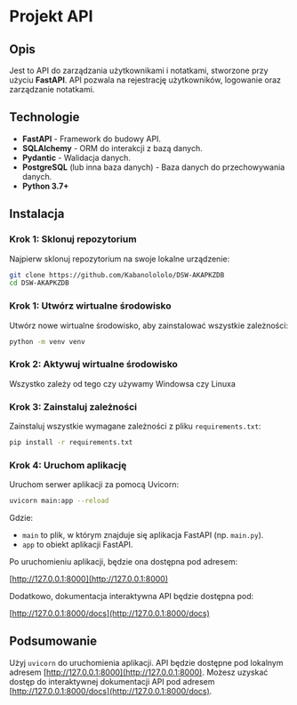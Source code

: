 # Projekt API

## Opis
Jest to API do zarządzania użytkownikami i notatkami, stworzone przy użyciu **FastAPI**. API pozwala na rejestrację użytkowników, logowanie oraz zarządzanie notatkami.

## Technologie
- **FastAPI** - Framework do budowy API.
- **SQLAlchemy** - ORM do interakcji z bazą danych.
- **Pydantic** - Walidacja danych.
- **PostgreSQL** (lub inna baza danych) - Baza danych do przechowywania danych.
- **Python 3.7+**

## Instalacja

### Krok 1: Sklonuj repozytorium
Najpierw sklonuj repozytorium na swoje lokalne urządzenie:

```bash
git clone https://github.com/Kabanolololo/DSW-AKAPKZDB
cd DSW-AKAPKZDB
```
### Krok 1: Utwórz wirtualne środowisko
Utwórz nowe wirtualne środowisko, aby zainstalować wszystkie zależności:

```bash
python -m venv venv
```

### Krok 2: Aktywuj wirtualne środowisko
Wszystko zależy od tego czy używamy Windowsa czy Linuxa
### Krok 3: Zainstaluj zależności
Zainstaluj wszystkie wymagane zależności z pliku `requirements.txt`:

```bash
pip install -r requirements.txt
```

### Krok 4: Uruchom aplikację
Uruchom serwer aplikacji za pomocą Uvicorn:

```bash
uvicorn main:app --reload
```

Gdzie:
- `main` to plik, w którym znajduje się aplikacja FastAPI (np. `main.py`).
- `app` to obiekt aplikacji FastAPI.

Po uruchomieniu aplikacji, będzie ona dostępna pod adresem:

[http://127.0.0.1:8000](http://127.0.0.1:8000)

Dodatkowo, dokumentacja interaktywna API będzie dostępna pod:

[http://127.0.0.1:8000/docs](http://127.0.0.1:8000/docs)

## Podsumowanie
Użyj `uvicorn` do uruchomienia aplikacji. API będzie dostępne pod lokalnym adresem [http://127.0.0.1:8000](http://127.0.0.1:8000). Możesz uzyskać dostęp do interaktywnej dokumentacji API pod adresem [http://127.0.0.1:8000/docs](http://127.0.0.1:8000/docs).
